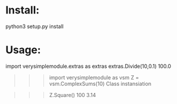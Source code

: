 # Install:
python3 setup.py install

# Usage:
import verysimplemodule.extras as extras
extras.Divide(10,0.1)
100.0


>>> import verysimplemodule as vsm
>>> Z = vsm.ComplexSums(10)
Class instansiation


>>> Z.Square()
100
3.14

